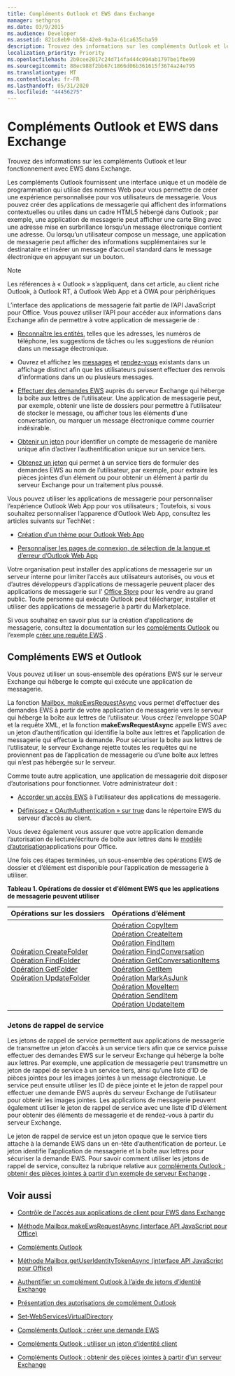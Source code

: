 ```yaml
---
title: Compléments Outlook et EWS dans Exchange
manager: sethgros
ms.date: 03/9/2015
ms.audience: Developer
ms.assetid: 821c8eb9-bb58-42e8-9a3a-61ca635cba59
description: Trouvez des informations sur les compléments Outlook et leur fonctionnement avec EWS dans Exchange.
localization_priority: Priority
ms.openlocfilehash: 2b0cee2017c24d714fa444c094ab1797be1fbe99
ms.sourcegitcommit: 88ec988f2bb67c1866d06b361615f3674a24e795
ms.translationtype: MT
ms.contentlocale: fr-FR
ms.lasthandoff: 05/31/2020
ms.locfileid: "44456275"
---
```

# <a name="outlook-add-ins-and-ews-in-exchange"></a>Compléments Outlook et EWS dans Exchange

Trouvez des informations sur les compléments Outlook et leur fonctionnement avec EWS dans Exchange.

Les compléments Outlook fournissent une interface unique et un modèle de programmation qui utilise des normes Web pour vous permettre de créer une expérience personnalisée pour vos utilisateurs de messagerie. Vous pouvez créer des applications de messagerie qui affichent des informations contextuelles ou utiles dans un cadre HTML5 hébergé dans Outlook ; par exemple, une application de messagerie peut afficher une carte Bing avec une adresse mise en surbrillance lorsqu’un message électronique contient une adresse. Ou lorsqu’un utilisateur compose un message, une application de messagerie peut afficher des informations supplémentaires sur le destinataire et insérer un message d’accueil standard dans le message électronique en appuyant sur un bouton.

> [!NOTE]
> Les références à « Outlook » s’appliquent, dans cet article, au client riche Outlook, à Outlook RT, à Outlook Web App et à OWA pour périphériques

L’interface des applications de messagerie fait partie de l’API JavaScript pour Office. Vous pouvez utiliser l’API pour accéder aux informations dans Exchange afin de permettre à votre application de messagerie de :

- [Reconnaître les entités](https://msdn.microsoft.com/library/a6b0904b-afe9-4882-9136-3d8cfd57fcf8%28Office.15%29.aspx), telles que les adresses, les numéros de téléphone, les suggestions de tâches ou les suggestions de réunion dans un message électronique.

- Ouvrez et affichez les [messages](https://msdn.microsoft.com/library/d0bca550-70c3-457c-85f8-e19b39e3b892%28Office.15%29.aspx) et [rendez-vous](https://msdn.microsoft.com/library/6cfbc29d-8581-474e-9a8b-510471e4bf8b%28Office.15%29.aspx) existants dans un affichage distinct afin que les utilisateurs puissent effectuer des renvois d’informations dans un ou plusieurs messages.

- [Effectuer des demandes EWS](https://msdn.microsoft.com/library/2ec380e0-4a67-4146-92a6-6a39f65dc6f2%28Office.15%29.aspx) auprès du serveur Exchange qui héberge la boîte aux lettres de l’utilisateur. Une application de messagerie peut, par exemple, obtenir une liste de dossiers pour permettre à l’utilisateur de stocker le message, ou afficher tous les éléments d’une conversation, ou marquer un message électronique comme courrier indésirable.

- [Obtenir un jeton](https://msdn.microsoft.com/library/c658518b-6867-41a0-99cf-810303e4c539%28Office.15%29.aspx) pour identifier un compte de messagerie de manière unique afin d’activer l’authentification unique sur un service tiers.

- [Obtenez un jeton](https://msdn.microsoft.com/library/c658518b-6867-41a0-99cf-810303e4c539%28Office.15%29.aspx) qui permet à un service tiers de formuler des demandes EWS au nom de l’utilisateur, par exemple, pour extraire les pièces jointes d’un élément ou pour obtenir un élément à partir du serveur Exchange pour un traitement plus poussé.

Vous pouvez utiliser les applications de messagerie pour personnaliser l’expérience Outlook Web App pour vos utilisateurs ; Toutefois, si vous souhaitez personnaliser l’apparence d’Outlook Web App, consultez les articles suivants sur TechNet :

- [Création d'un thème pour Outlook Web App](https://technet.microsoft.com/library/bb201700%28v=exchg.150%29.aspx)

- [Personnaliser les pages de connexion, de sélection de la langue et d’erreur d’Outlook Web App](https://technet.microsoft.com/library/ee633483%28v=exchg.150%29.aspx)

Votre organisation peut installer des applications de messagerie sur un serveur interne pour limiter l’accès aux utilisateurs autorisés, ou vous et d’autres développeurs d’applications de messagerie peuvent placer des applications de messagerie sur l' [Office Store](https://office.microsoft.com/store/) pour les vendre au grand public. Toute personne qui exécute Outlook peut télécharger, installer et utiliser des applications de messagerie à partir du Marketplace.

Si vous souhaitez en savoir plus sur la création d’applications de messagerie, consultez la documentation sur les [compléments Outlook](/outlook/add-ins) ou l’exemple [créer une requête EWS](https://code.msdn.microsoft.com/exchange/Mail-apps-for-Outlook-Make-770b2528) .

## <a name="ews-and-outlook-add-ins"></a>Compléments EWS et Outlook

Vous pouvez utiliser un sous-ensemble des opérations EWS sur le serveur Exchange qui héberge le compte qui exécute une application de messagerie.

La fonction [Mailbox. makeEwsRequestAsync](https://msdn.microsoft.com/library/2ec380e0-4a67-4146-92a6-6a39f65dc6f2%28Office.15%29.aspx) vous permet d’effectuer des demandes EWS à partir de votre application de messagerie vers le serveur qui héberge la boîte aux lettres de l’utilisateur. Vous créez l’enveloppe SOAP et la requête XML, et la fonction **makeEwsRequestAsync** appelle EWS avec un jeton d’authentification qui identifie la boîte aux lettres et l’application de messagerie qui effectue la demande. Pour sécuriser la boîte aux lettres de l’utilisateur, le serveur Exchange rejette toutes les requêtes qui ne proviennent pas de l’application de messagerie ou d’une boîte aux lettres qui n’est pas hébergée sur le serveur.

Comme toute autre application, une application de messagerie doit disposer d’autorisations pour fonctionner. Votre administrateur doit :

- [Accorder un accès EWS](controlling-client-application-access-to-ews-in-exchange.md) à l’utilisateur des applications de messagerie.

- [Définissez « OAuthAuthentication » sur true](https://technet.microsoft.com/library/aa997233%28v=exchg.150%29.aspx) dans le répertoire EWS du serveur d’accès au client.

Vous devez également vous assurer que votre application demande l’autorisation de lecture/écriture de boîte aux lettres dans le [modèle d’autorisation](how-to-set-folder-permissions-for-another-user-by-using-ews-in-exchange.md)applications pour Office.

Une fois ces étapes terminées, un sous-ensemble des opérations EWS de dossier et d’élément est disponible pour l’application de messagerie à utiliser.

**Tableau 1. Opérations de dossier et d’élément EWS que les applications de messagerie peuvent utiliser**

|**Opérations sur les dossiers**|**Opérations d’élément**|
|:-----|:-----|
|[Opération CreateFolder](https://msdn.microsoft.com/library/6f6c334c-b190-4e55-8f0a-38f2a018d1b3%28Office.15%29.aspx) <br/> [Opération FindFolder](https://msdn.microsoft.com/library/7a9855aa-06cc-45ba-ad2a-645c15b7d031%28Office.15%29.aspx) <br/> [Opération GetFolder](https://msdn.microsoft.com/library/355bcf93-dc71-4493-b177-622afac5fdb9%28Office.15%29.aspx) <br/> [Opération UpdateFolder](https://msdn.microsoft.com/library/3494c996-b834-4813-b1ca-d99642d8b4e7%28Office.15%29.aspx) <br/> |[Opération CopyItem](https://msdn.microsoft.com/library/bcc68f9e-d511-4c29-bba6-ed535524624a%28Office.15%29.aspx) <br/> [Opération CreateItem](https://msdn.microsoft.com/library/78a52120-f1d0-4ed7-8748-436e554f75b6%28Office.15%29.aspx) <br/> [Opération FindItem](https://msdn.microsoft.com/library/ebad6aae-16e7-44de-ae63-a95b24539729%28Office.15%29.aspx) <br/> [Opération FindConversation](https://msdn.microsoft.com/library/2384908a-c203-45b6-98aa-efd6a4c23aac%28Office.15%29.aspx) <br/> [Opération GetConversationItems](https://msdn.microsoft.com/library/8ae00a99-b37b-4194-829c-fe300db6ab99%28Office.15%29.aspx) <br/> [Opération GetItem](https://msdn.microsoft.com/library/e3590b8b-c2a7-4dad-a014-6360197b68e4%28Office.15%29.aspx) <br/> [Opération MarkAsJunk](https://msdn.microsoft.com/library/1f71f04d-56a9-4fee-a4e7-d1034438329e%28Office.15%29.aspx) <br/> [Opération MoveItem](https://msdn.microsoft.com/library/dcf40fa7-7796-4a5c-bf5b-7a509a18d208%28Office.15%29.aspx) <br/> [Opération SendItem](https://msdn.microsoft.com/library/337b89ef-e1b7-45ed-92f3-8abe4200e4c7%28Office.15%29.aspx) <br/> [Opération UpdateItem](https://msdn.microsoft.com/library/5d027523-e0bc-4da2-b60b-0cb9fc1fdfe4%28Office.15%29.aspx) <br/> |

### <a name="service-callback-tokens"></a>Jetons de rappel de service

Les jetons de rappel de service permettent aux applications de messagerie de transmettre un jeton d’accès à un service tiers afin que ce service puisse effectuer des demandes EWS sur le serveur Exchange qui héberge la boîte aux lettres. Par exemple, une application de messagerie peut transmettre un jeton de rappel de service à un service tiers, ainsi qu’une liste d’ID de pièces jointes pour les images jointes à un message électronique. Le service peut ensuite utiliser les ID de pièce jointe et le jeton de rappel pour effectuer une demande EWS auprès du serveur Exchange de l’utilisateur pour obtenir les images jointes. Les applications de messagerie peuvent également utiliser le jeton de rappel de service avec une liste d’ID d’élément pour obtenir des éléments de messagerie et de rendez-vous à partir du serveur Exchange.

Le jeton de rappel de service est un jeton opaque que le service tiers attache à la demande EWS dans un en-tête d’authentification de porteur. Le jeton identifie l’application de messagerie et la boîte aux lettres pour sécuriser la demande EWS. Pour savoir comment utiliser les jetons de rappel de service, consultez la rubrique relative aux [compléments Outlook : obtenir des pièces jointes à partir d’un exemple de serveur Exchange](https://code.msdn.microsoft.com/exchange/Mail-apps-for-Office-Get-38babdc9) .

## <a name="see-also"></a>Voir aussi


- [Contrôle de l'accès aux applications de client pour EWS dans Exchange](controlling-client-application-access-to-ews-in-exchange.md)

- [Méthode Mailbox.makeEwsRequestAsync (interface API JavaScript pour Office)](https://msdn.microsoft.com/library/2ec380e0-4a67-4146-92a6-6a39f65dc6f2%28Office.15%29.aspx)

- [Compléments Outlook](https://docs.microsoft.com/outlook/add-ins)

- [Méthode Mailbox.getUserIdentityTokenAsync (interface API JavaScript pour Office)](https://msdn.microsoft.com/library/c658518b-6867-41a0-99cf-810303e4c539%28Office.15%29.aspx)

- [Authentifier un complément Outlook à l’aide de jetons d’identité Exchange](https://msdn.microsoft.com/library/c0520a1e-d9ba-495a-a99f-6816d7d2a23e%28Office.15%29.aspx)

- [Présentation des autorisations de complément Outlook](https://docs.microsoft.com/outlook/add-ins/understanding-outlook-add-in-permissions)

- [Set-WebServicesVirtualDirectory](https://technet.microsoft.com/library/aa997233%28v=exchg.150%29.aspx)

- [Compléments Outlook : créer une demande EWS](https://code.msdn.microsoft.com/office/Mail-apps-for-Outlook-Make-770b2528)

- [Compléments Outlook : utiliser un jeton d’identité client](https://code.msdn.microsoft.com/Mail-apps-for-Outlook-Use-b20a66b6)

- [Compléments Outlook : obtenir des pièces jointes à partir d’un serveur Exchange](https://code.msdn.microsoft.com/office/Mail-apps-for-Office-Get-38babdc9)
